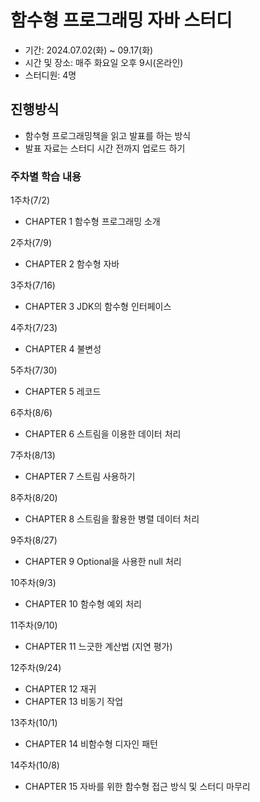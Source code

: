 # 함수형 프로그래밍 자바 스터디
- 기간: 2024.07.02(화) ~ 09.17(화) 
- 시간 및 장소: 매주 화요일 오후 9시(온라인)
- 스터디원: 4명

## 진행방식
- 함수형 프로그래밍책을 읽고 발표를 하는 방식
- 발표 자료는 스터디 시간 전까지 업로드 하기

### 주차별 학습 내용
1주차(7/2) 
- CHAPTER 1 함수형 프로그래밍 소개

2주차(7/9)
- CHAPTER 2 함수형 자바

3주차(7/16)
- CHAPTER 3 JDK의 함수형 인터페이스

4주차(7/23)
- CHAPTER 4 불변성

5주차(7/30) 
- CHAPTER 5 레코드

6주차(8/6) 
- CHAPTER 6 스트림을 이용한 데이터 처리

7주차(8/13) 
- CHAPTER 7 스트림 사용하기

8주차(8/20) 
- CHAPTER 8 스트림을 활용한 병렬 데이터 처리

9주차(8/27) 
- CHAPTER 9 Optional을 사용한 null 처리

10주차(9/3) 
- CHAPTER 10 함수형 예외 처리

11주차(9/10) 
- CHAPTER 11 느긋한 계산법 (지연 평가)
  
12주차(9/24)
- CHAPTER 12 재귀
- CHAPTER 13 비동기 작업

13주차(10/1)
- CHAPTER 14 비함수형 디자인 패턴

14주차(10/8)
- CHAPTER 15 자바를 위한 함수형 접근 방식 및 스터디 마무리 
